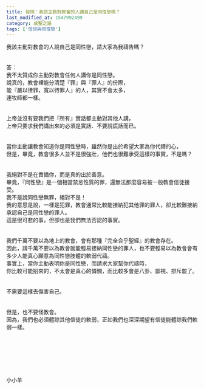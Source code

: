 ```yaml
---
title: 發問：我該主動對教會的人講自己是同性戀嗎？
last_modified_at: 1547992499
category: 成聖之路
tags: ['信仰與同性戀']
---
```


我該主動對教會的人說自己是同性戀，請大家為我禱告嗎？<!--more--><br><br><br>答：<br>我不太贊成你主動對教會任何人講你是同性戀。<br>說真的，教會裡能分清楚『罪』與『罪人』的份際，<br>能『嚴以律罪，寬以待罪人』的人，其實不會太多，<br>連牧師都一樣。<br> <br><br>上帝並沒有要我們把『所有』實話都主動對其他人講，<br>上帝只要求我們講出來的必須是實話、不要說謊話而已。<br> <br><br>當你主動讓教會知道你是同性戀時，雖然你是出於希望大家為你代禱的心，<br>但是，畢竟，教會很多人並不是很強壯，他們也很難承受這樣的事實，不是嗎？<br> <br><br>我絕對不是在責備你，而是真的出於善意。<br>畢竟，『同性戀』是一個相當禁忌性質的罪，還無法那麼容易被一般教會信徒接受。<br>我不是說同性戀無罪，絕對不是！<br>我的意思是說，一樣是犯罪，教會通常比較能接納犯其他罪的罪人，卻比較難接納承認自己是同性戀的罪人。<br>這是很可悲的事，但卻也是我們無法否認的事實。<br> <br><br>我們千萬不要以為地上的教會，會有那種『完全合乎聖經』的教會存在。<br>因此，請千萬不要以為教會就能輕易接納同性戀的罪人，也不要輕易以為教會會有多少人能真心願意為同性戀肢體的軟弱代禱。<br>事實上，當你主動表明你是同性戀，而請求大家幫你代禱時，<br>你比較可能招來的，不太會是真心的憐憫，而比較多會是八卦、鄙視、排斥罷了。<br> <br><br>不需要這樣去傷害自己。<br> <br><br>但是，也不要怪教會。<br>因為，我們也必須體諒其他信徒的軟弱，正如我們也深深期望有信徒能體諒我們軟弱一樣。<br> <br><br><br><br><br><br><br>小小羊<br> <br>


